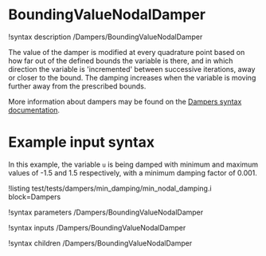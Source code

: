 # BoundingValueNodalDamper

!syntax description /Dampers/BoundingValueNodalDamper

The value of the damper is modified at every quadrature point based on
how far out of the defined bounds the variable is there, and in which direction
the variable is 'incremented' between successive iterations, away or closer to the bound.
The damping increases when the variable is moving further away from the prescribed bounds.

More information about dampers may be found on the
[Dampers syntax documentation](syntax/Dampers/index.md).

# Example input syntax

In this example, the variable `u` is being damped with minimum and maximum values of -1.5 and
1.5 respectively, with a minimum damping factor of 0.001.

!listing test/tests/dampers/min_damping/min_nodal_damping.i block=Dampers

!syntax parameters /Dampers/BoundingValueNodalDamper

!syntax inputs /Dampers/BoundingValueNodalDamper

!syntax children /Dampers/BoundingValueNodalDamper
